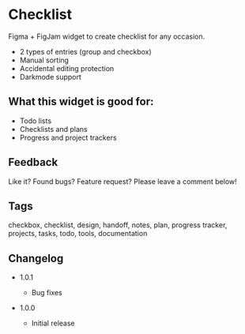 # Checklist

Figma + FigJam widget to create checklist for any occasion.

- 2 types of entries (group and checkbox)
- Manual sorting
- Accidental editing protection
- Darkmode support

## What this widget is good for: 

- Todo lists
- Checklists and plans
- Progress and project trackers 

## Feedback

Like it? Found bugs? Feature request? Please leave a comment below!

## Tags

checkbox, checklist, design, handoff, notes, plan, progress tracker, projects, tasks, todo, tools, documentation

## Changelog

- 1.0.1
    - Bug fixes

- 1.0.0 
    - Initial release
